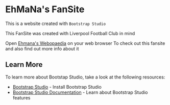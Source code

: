 # EhMaNa's FanSite 
This is a website created with `Bootstrap Studio`

This FanSite was created with Liverpool Football Club in mind

Open [Ehmana's Webopaedia](https://ehmana.github.io/Ehmana%20Workshop.html) on your web browser
To check out this fansite and also find out more info about it

## Learn More

To learn more about Bootstap Studio, take a look at the following resources:

- [Bootstrap Studio](https://bootstrapstudio.io) - Install Bootstrap Studio
- [Bootstrap Studio Documentation](https://bootstrapstudio.io/docs/) - Learn about Bootstrap Studio features 